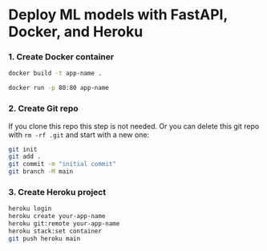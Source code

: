 # Deploy ML models with FastAPI, Docker, and Heroku

### 1. Create Docker container

```bash
docker build -t app-name .

docker run -p 80:80 app-name
```

### 2. Create Git repo

If you clone this repo this step is not needed. Or you can delete this git repo with `rm -rf .git` and start with a new one:

```bash
git init
git add .
git commit -m "initial commit"
git branch -M main
```

### 3. Create Heroku project

```bash
heroku login
heroku create your-app-name
heroku git:remote your-app-name
heroku stack:set container
git push heroku main
```
